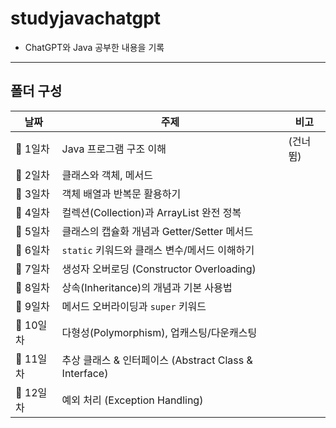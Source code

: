 # studyjavachatgpt
- ChatGPT와 Java 공부한 내용을 기록
---
## 폴더 구성

| 날짜      | 주제                                                              | 비고         |
|-----------|-------------------------------------------------------------------|--------------|
| 📘 1일차  | Java 프로그램 구조 이해                                           | (건너뜀)     |
| 📘 2일차  | 클래스와 객체, 메서드                                             |              |
| 📘 3일차  | 객체 배열과 반복문 활용하기                                       |              |
| 📘 4일차  | 컬렉션(Collection)과 ArrayList 완전 정복                          |              |
| 📘 5일차  | 클래스의 캡슐화 개념과 Getter/Setter 메서드                      |              |
| 📘 6일차  | `static` 키워드와 클래스 변수/메서드 이해하기                    |              |
| 📘 7일차  | 생성자 오버로딩 (Constructor Overloading)                         |              |
| 📘 8일차  | 상속(Inheritance)의 개념과 기본 사용법                            |              |
| 📘 9일차  | 메서드 오버라이딩과 `super` 키워드                                |              |
| 📘 10일차 | 다형성(Polymorphism), 업캐스팅/다운캐스팅                         |              |
| 📘 11일차 | 추상 클래스 & 인터페이스 (Abstract Class & Interface)            |              |
| 📘 12일차 | 예외 처리 (Exception Handling)                                    |              |